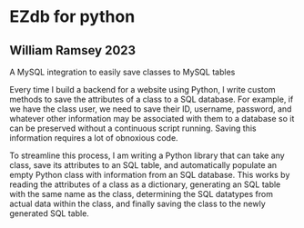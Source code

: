# EZdb for python

## William Ramsey 2023

A MySQL integration to easily save classes to MySQL tables

Every time I build a backend for a website using Python, I write custom methods to save the attributes of a class to a SQL database. For example, if we have the class user, we need to save their ID, username, password, and whatever other information may be associated with them to a database so it can be preserved without a continuous script running. Saving this information requires a lot of obnoxious code. 

To streamline this process, I am writing a Python library that can take any class, save its attributes to an SQL table, and automatically populate an empty Python class with information from an SQL database. This works by reading the attributes of a class as a dictionary, generating an SQL table with the same name as the class, determining the SQL datatypes from actual data within the class, and finally saving the class to the newly generated SQL table. 
